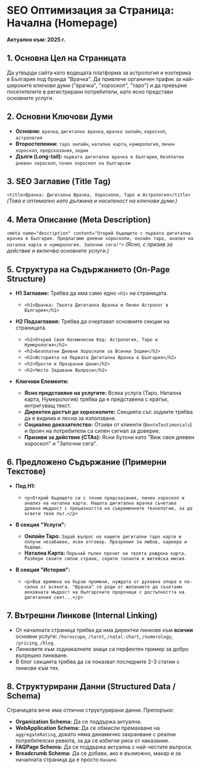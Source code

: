# SEO Оптимизация за Страница: Начална (Homepage)
**Актуално към: 2025 г.**

## 1. Основна Цел на Страницата
Да утвърди сайта като водещата платформа за астрология и езотерика в България под бранда "Врачка". Да привлече органичен трафик за най-широките ключови думи ("врачка", "хороскоп", "таро") и да превърне посетителите в регистрирани потребители, като ясно представи основните услуги.

## 2. Основни Ключови Думи
*   **Основни:** `врачка`, `дигитална врачка`, `врачка онлайн`, `хороскоп`, `астрология`
*   **Второстепенни:** `таро онлайн`, `натална карта`, `нумерология`, `личен хороскоп`, `предсказания`, `зодии`
*   **Дълги (Long-tail):** `първата дигитална врачка в българия`, `безплатен дневен хороскоп`, `точен хороскоп на български`

## 3. SEO Заглавие (Title Tag)
`<title>Врачка: Дигитална Врачка, Хороскопи, Таро и Астрология</title>`
*(Това е оптимално като дължина и наситеност на ключови думи.)*

## 4. Мета Описание (Meta Description)
`<meta name="description" content="Открий бъдещето с първата дигитална врачка в България. Предлагаме дневни хороскопи, онлайн таро, анализ на натална карта и нумерология. Започни сега!">`
*(Ясно, с призив за действие и включва основните услуги.)*

## 5. Структура на Съдържанието (On-Page Structure)

*   **H1 Заглавие:** Трябва да има само едно `<h1>` на страницата.
    *   `<h1>Врачка: Твоята Дигитална Врачка и Личен Астролог в България</h1>`

*   **H2 Подзаглавия:** Трябва да очертават основните секции на страницата.
    *   `<h2>Открий Своя Космически Код: Астрология, Таро и Нумерология</h2>`
    *   `<h2>Безплатни Дневни Хороскопи за Всички Зодии</h2>`
    *   `<h2>Историята на Първата Дигитална Врачка в България</h2>`
    *   `<h2>Прости и Прозрачни Цени</h2>`
    *   `<h2>Често Задавани Въпроси</h2>`

*   **Ключови Елементи:**
    *   **Ясно представяне на услугите:** Всяка услуга (Таро, Натална карта, Нумерология) трябва да е представена с кратък, интригуващ текст.
    *   **Директен достъп до хороскопите:** Секцията със зодиите трябва да е видима и лесна за използване.
    *   **Социално доказателство:** Отзиви от клиенти (`BentoTestimonials`) и брояч на потребители са силен сигнал за доверие.
    *   **Призиви за действие (CTAs):** Ясни бутони като "Виж своя дневен хороскоп" и "Започни сега".

## 6. Предложено Съдържание (Примерни Текстове)

*   **Под H1:**
    *   `<p>Открий бъдещето си с точни предсказания, личен хороскоп и анализ на натална карта. Нашата дигитална врачка съчетава древна мъдрост с прецизността на съвременните технологии, за да освети твоя път.</p>`

*   **В секция "Услуги":**
    *   **Онлайн Таро:** `Задай въпрос на нашите дигитални таро карти и получи незабавен, ясен отговор. Прозрения за любов, кариера и бъдеще.`
    *   **Натална Карта:** `Поръчай пълен прочит на твоята рождена карта. Разбери своите силни страни, скрити таланти и житейска мисия.`

*   **В секция "История":**
    *   `<p>Във времена на бързи промени, нуждата от духовна опора е по-силна от всякога. "Врачка" се роди от желанието да съчетаем вековната мъдрост на българските пророчици с достъпността на дигиталния свят...</p>`

## 7. Вътрешни Линкове (Internal Linking)
*   От началната страница трябва да има директни линкове към **всички** основни услуги: `/horoscope`, `/tarot`, `/natal-chart`, `/numerology`, `/pricing`, `/blog`.
*   Линковете към зодиакалните знаци са перфектен пример за добро вътрешно линкване.
*   В блог секцията трябва да се показват последните 2-3 статии с линкове към тях.

## 8. Структурирани Данни (Structured Data / Schema)
Страницата вече има отлични структурирани данни. Препоръки:
*   **Organization Schema:** Да се поддържа актуална.
*   **WebApplication Schema:** Да се обмисли премахване на `aggregateRating`, докато няма динамично захранване с реални потребителски ревюта, за да се избегне риск от наказание.
*   **FAQPage Schema:** Да се поддържа актуална с най-честите въпроси.
*   **Breadcrumb Schema:** Да се добави, ако е възможно, макар и за началната страница да е просто `Начало`.
